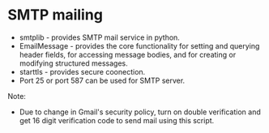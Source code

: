 # SMTP mailing

* smtplib - provides SMTP mail service in python.
* EmailMessage - provides the core functionality for setting and querying header fields, for accessing message bodies, and for creating or modifying structured messages.
* starttls - provides secure coonection.
* Port 25 or port 587 can be used for SMTP server.

Note:
* Due to change in Gmail's security policy, turn on double verification and get 16 digit verification code to send mail using this script.